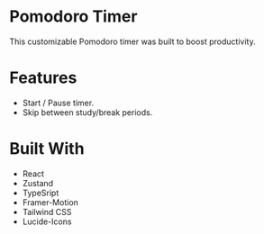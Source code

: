 # Pomodoro Timer

This customizable Pomodoro timer was built to boost productivity.

# Features
- Start / Pause timer.
- Skip between study/break periods.

# Built With
- React
- Zustand
- TypeSript
- Framer-Motion
- Tailwind CSS
- Lucide-Icons